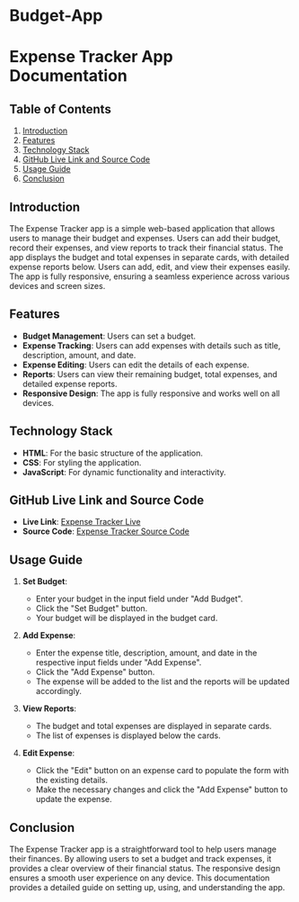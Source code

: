 # Budget-App

# Expense Tracker App Documentation

## Table of Contents
1. [Introduction](#introduction)
2. [Features](#features)
3. [Technology Stack](#technology-stack)
4. [GitHub Live Link and Source Code](#github-live-link-and-source-code)
5. [Usage Guide](#usage-guide)
6. [Conclusion](#conclusion)

## Introduction
The Expense Tracker app is a simple web-based application that allows users to manage their budget and expenses. Users can add their budget, record their expenses, and view reports to track their financial status. The app displays the budget and total expenses in separate cards, with detailed expense reports below. Users can add, edit, and view their expenses easily. The app is fully responsive, ensuring a seamless experience across various devices and screen sizes.

## Features
- **Budget Management**: Users can set a budget.
- **Expense Tracking**: Users can add expenses with details such as title, description, amount, and date.
- **Expense Editing**: Users can edit the details of each expense.
- **Reports**: Users can view their remaining budget, total expenses, and detailed expense reports.
- **Responsive Design**: The app is fully responsive and works well on all devices.

## Technology Stack
- **HTML**: For the basic structure of the application.
- **CSS**: For styling the application.
- **JavaScript**: For dynamic functionality and interactivity.

## GitHub Live Link and Source Code
- **Live Link**: [Expense Tracker Live](https://farman-haris.github.io/Budget-App/)
- **Source Code**: [Expense Tracker Source Code](https://github.com/farman-haris/Budget-App.git)

## Usage Guide
1. **Set Budget**:
   - Enter your budget in the input field under "Add Budget".
   - Click the "Set Budget" button.
   - Your budget will be displayed in the budget card.

2. **Add Expense**:
   - Enter the expense title, description, amount, and date in the respective input fields under "Add Expense".
   - Click the "Add Expense" button.
   - The expense will be added to the list and the reports will be updated accordingly.

3. **View Reports**:
   - The budget and total expenses are displayed in separate cards.
   - The list of expenses is displayed below the cards.

4. **Edit Expense**:
   - Click the "Edit" button on an expense card to populate the form with the existing details.
   - Make the necessary changes and click the "Add Expense" button to update the expense.

## Conclusion
The Expense Tracker app is a straightforward tool to help users manage their finances. By allowing users to set a budget and track expenses, it provides a clear overview of their financial status. The responsive design ensures a smooth user experience on any device. This documentation provides a detailed guide on setting up, using, and understanding the app.